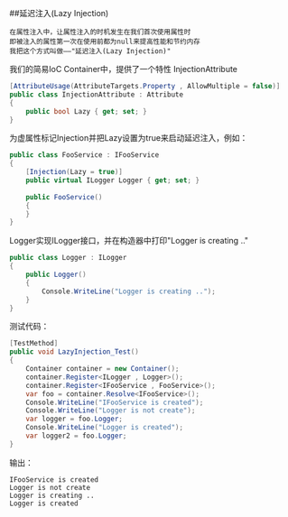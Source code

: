 ##延迟注入(Lazy Injection)
```
在属性注入中，让属性注入的时机发生在我们首次使用属性时
即被注入的属性第一次在使用前都为null来提高性能和节约内存
我把这个方式叫做——"延迟注入(Lazy Injection)"
```
我们的简易IoC Container中，提供了一个特性 InjectionAttribute
```cs
[AttributeUsage(AttributeTargets.Property , AllowMultiple = false)]
public class InjectionAttribute : Attribute
{
    public bool Lazy { get; set; }
}
```
为虚属性标记Injection并把Lazy设置为true来启动延迟注入，例如：
```cs
public class FooService : IFooService
{
    [Injection(Lazy = true)]
    public virtual ILogger Logger { get; set; }
    
    public FooService()
    {
    }
}
```
Logger实现ILogger接口，并在构造器中打印"Logger is creating .."
```cs
public class Logger : ILogger
{
    public Logger()
    {
        Console.WriteLine("Logger is creating ..");
    }
}
```
测试代码：
```cs
[TestMethod]
public void LazyInjection_Test()
{
    Container container = new Container();
    container.Register<ILogger , Logger>();
    container.Register<IFooService , FooService>();
    var foo = container.Resolve<IFooService>();
    Console.WriteLine("IFooService is created");
    Console.WriteLine("Logger is not create");
    var logger = foo.Logger;           
    Console.WriteLine("Logger is created");
    var logger2 = foo.Logger;
}
```
输出：
```		
IFooService is created
Logger is not create
Logger is creating ..
Logger is created
```


